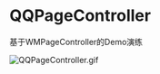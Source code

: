 # QQPageController
基于WMPageController的Demo演练

![QQPageController.gif](https://upload-images.jianshu.io/upload_images/2069062-dd077bbc201576a2.gif?imageMogr2/auto-orient/strip)